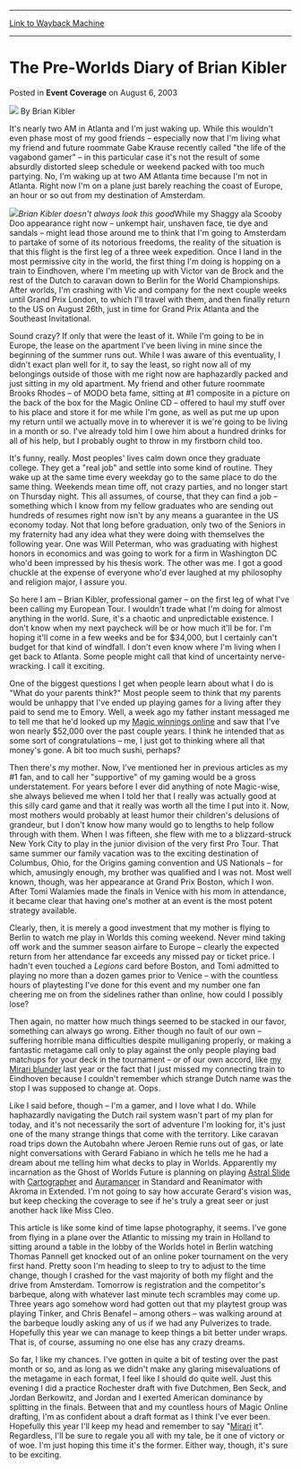 
---
[Link to Wayback Machine](https://web.archive.org/web/20200812125744/https://magic.wizards.com/en/articles/archive/event-coverage/pre-worlds-diary-brian-kibler-2003-08-06)

[_metadata_:author]:- "Brian Kibler"
[_metadata_:description]:- "It's nearly two AM in Atlanta and I'm just waking up. While this wouldn't even phase most of my good friends – especially now that I'm living what my friend and future roommate Gabe Krause recently called `the life of the vagabond gamer` – in this particular case it's not the result of some absurdly distorted sleep schedule or weekend packed with too much partying. No, I'm waking up at two AM Atlanta time because I'm not in Atlanta. Right now I'm on a plane just barely reaching the coast of Europe, an hour or so out from my destination of Amsterdam."
[_metadata_:generator]:- "Drupal 7 (http://drupal.org)"
[_metadata_:node]:- "804911"
[_metadata_:publish_date]:- "2003-08-06"
[_metadata_:source]:- "div-main-content"
[_metadata_:title]:- "The Pre-Worlds Diary of Brian Kibler"
[_metadata_:wayback_capture_timestamp]:- "2020-08-12 12:57:44"
[_metadata_:wayback_raw_url]:- "https://web.archive.org/web/20200812125744id_/https://magic.wizards.com/en/articles/archive/event-coverage/pre-worlds-diary-brian-kibler-2003-08-06"
[_metadata_:wayback_url]:- "https://magic.wizards.com/en/articles/archive/event-coverage/pre-worlds-diary-brian-kibler-2003-08-06"
---


The Pre-Worlds Diary of Brian Kibler
====================================



 Posted in **Event Coverage**
 on August 6, 2003 






![](https://media.magic.wizards.com/styles/auth_small/public/images/person/top8_kibler.jpg)
By Brian Kibler











It's nearly two AM in Atlanta and I'm just waking up. While this wouldn't even phase most of my good friends – especially now that I'm living what my friend and future roommate Gabe Krause recently called "the life of the vagabond gamer" – in this particular case it's not the result of some absurdly distorted sleep schedule or weekend packed with too much partying. No, I'm waking up at two AM Atlanta time because I'm not in Atlanta. Right now I'm on a plane just barely reaching the coast of Europe, an hour or so out from my destination of Amsterdam.

![](https://media.magic.wizards.com/image_legacy_migration/sideboard/images/natus03/a698.jpg)*Brian Kibler doesn't always look this good*While my Shaggy ala Scooby Doo appearance right now – unkempt hair, unshaven face, tie dye and sandals – might lead those around me to think that I'm going to Amsterdam to partake of some of its notorious freedoms, the reality of the situation is that this flight is the first leg of a three week expedition. Once I land in the most permissive city in the world, the first thing I'm doing is hopping on a train to Eindhoven, where I'm meeting up with Victor van de Brock and the rest of the Dutch to caravan down to Berlin for the World Championships. After worlds, I'm crashing with Vic and company for the next couple weeks until Grand Prix London, to which I'll travel with them, and then finally return to the US on August 26th, just in time for Grand Prix Atlanta and the Southeast Invitational.

Sound crazy? If only that were the least of it. While I'm going to be in Europe, the lease on the apartment I've been living in mine since the beginning of the summer runs out. While I was aware of this eventuality, I didn't exact plan well for it, to say the least, so right now all of my belongings outside of those with me right now are haphazardly packed and just sitting in my old apartment. My friend and other future roommate Brooks Rhodes – of MODO beta fame, sitting at #1 composite in a picture on the back of the box for the Magic Online CD – offered to haul my stuff over to his place and store it for me while I'm gone, as well as put me up upon my return until we actually move in to wherever it is we're going to be living in a month or so. I've already told him I owe him about a hundred drinks for all of his help, but I probably ought to throw in my firstborn child too.

It's funny, really. Most peoples' lives calm down once they graduate college. They get a "real job" and settle into some kind of routine. They wake up at the same time every weekday go to the same place to do the same thing. Weekends mean time off, not crazy parties, and no longer start on Thursday night. This all assumes, of course, that they can find a job – something which I know from my fellow graduates who are sending out hundreds of resumes right now isn't by any means a guarantee in the US economy today. Not that long before graduation, only two of the Seniors in my fraternity had any idea what they were doing with themselves the following year. One was Will Peterman, who was graduating with highest honors in economics and was going to work for a firm in Washington DC who'd been impressed by his thesis work. The other was me. I got a good chuckle at the expense of everyone who'd ever laughed at my philosophy and religion major, I assure you.

So here I am – Brian Kibler, professional gamer – on the first leg of what I've been calling my European Tour. I wouldn't trade what I'm doing for almost anything in the world. Sure, it's a chaotic and unpredictable existence. I don't know when my next paycheck will be or how much it'll be for. I'm hoping it'll come in a few weeks and be for $34,000, but I certainly can't budget for that kind of windfall. I don't even know where I'm living when I get back to Atlanta. Some people might call that kind of uncertainty nerve-wracking. I call it exciting.

One of the biggest questions I get when people learn about what I do is "What do your parents think?" Most people seem to think that my parents would be unhappy that I've ended up playing games for a living after they paid to send me to Emory. Well, a week ago my father instant messaged me to tell me that he'd looked up my [Magic winnings online](http://archive.wizards.com/default.asp?x=sideboard/facts/winnings) and saw that I've won nearly $52,000 over the past couple years. I think he intended that as some sort of congratulations – me, I just got to thinking where all that money's gone. A bit too much sushi, perhaps?

Then there's my mother. Now, I've mentioned her in previous articles as my #1 fan, and to call her "supportive" of my gaming would be a gross understatement. For years before I ever did anything of note Magic-wise, she always believed me when I told her that I really was actually good at this silly card game and that it really was worth all the time I put into it. Now, most mothers would probably at least humor their children's delusions of grandeur, but I don't know how many would go to lengths to help follow through with them. When I was fifteen, she flew with me to a blizzard-struck New York City to play in the junior division of the very first Pro Tour. That same summer our family vacation was to the exciting destination of Columbus, Ohio, for the Origins gaming convention and US Nationals – for which, amusingly enough, my brother was qualified and I was not. Most well known, though, was her appearance at Grand Prix Boston, which I won. After Tomi Walamies made the finals in Venice with his mom in attendance, it became clear that having one's mother at an event is the most potent strategy available.

Clearly, then, it is merely a good investment that my mother is flying to Berlin to watch me play in Worlds this coming weekend. Never mind taking off work and the summer season airfare to Europe – clearly the expected return from her attendance far exceeds any missed pay or ticket price. I hadn't even touched a *Legions* card before Boston, and Tomi admitted to playing no more than a dozen games prior to Venice – with the countless hours of playtesting I've done for this event and my number one fan cheering me on from the sidelines rather than online, how could I possibly lose?

Then again, no matter how much things seemed to be stacked in our favor, something can always go wrong. Either though no fault of our own – suffering horrible mana difficulties despite mulliganing properly, or making a fantastic metagame call only to play against the only people playing bad matchups for your deck in the tournament – or of our own accord, like [my Mirari blunder](http://archive.wizards.com/default.asp?x=sideboard/strategy/20020821a) last year or the fact that I just missed my connecting train to Eindhoven because I couldn't remember which strange Dutch name was the stop I was supposed to change at. Oops.

Like I said before, though – I'm a gamer, and I love what I do. While haphazardly navigating the Dutch rail system wasn't part of my plan for today, and it's not necessarily the sort of adventure I'm looking for, it's just one of the many strange things that come with the territory. Like caravan road trips down the Autobahn where Jeroen Remie runs out of gas, or late night conversations with Gerard Fabiano in which he tells me he had a dream about me telling him what decks to play in Worlds. Apparently my incarnation as the Ghost of Worlds Future is planning on playing [Astral Slide](http://gatherer.wizards.com/Pages/Card/Details.aspx?name=Astral+Slide) with [Cartographer](http://gatherer.wizards.com/Pages/Card/Details.aspx?name=Cartographer) and [Auramancer](http://gatherer.wizards.com/Pages/Card/Details.aspx?name=Auramancer) in Standard and Reanimator with Akroma in Extended. I'm not going to say how accurate Gerard's vision was, but keep checking the coverage to see if he's truly a great seer or just another hack like Miss Cleo.

This article is like some kind of time lapse photography, it seems. I've gone from flying in a plane over the Atlantic to missing my train in Holland to sitting around a table in the lobby of the Worlds hotel in Berlin watching Thomas Pannell get knocked out of an online poker tournament on the very first hand. Pretty soon I'm heading to sleep to try to adjust to the time change, though I crashed for the vast majority of both my flight and the drive from Amsterdam. Tomorrow is registration and the competitor's barbeque, along with whatever last minute tech scrambles may come up. Three years ago somehow word had gotten out that my playtest group was playing Tinker, and Chris Benafel – among others – was walking around at the barbeque loudly asking any of us if we had any Pulverizes to trade. Hopefully this year we can manage to keep things a bit better under wraps. That is, of course, assuming no one else has any crazy dreams. 

So far, I like my chances. I've gotten in quite a bit of testing over the past month or so, and as long as we didn't make any glaring misevaluations of the metagame in each format, I feel like I should do quite well. Just this evening I did a practice Rochester draft with five Dutchmen, Ben Seck, and Jordan Berkowitz, and Jordan and I exerted American dominance by splitting in the finals. Between that and my countless hours of Magic Online drafting, I'm as confident about a draft format as I think I've ever been. Hopefully this year I'll keep my head and remember to say "[Mirari](http://gatherer.wizards.com/Pages/Card/Details.aspx?name=Mirari) it". Regardless, I'll be sure to regale you all with my tale, be it one of victory or of woe. I'm just hoping this time it's the former. Either way, though, it's sure to be exciting. 







